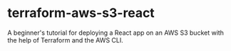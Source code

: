 # terraform-aws-s3-react
A beginner's tutorial for deploying a React app on an AWS S3 bucket with the help of Terraform and the AWS CLI.
